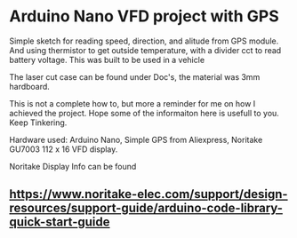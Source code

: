# Arduino Nano VFD project with GPS
Simple sketch for reading speed, direction, and alitude from GPS module. And using thermistor to get outside temperature, with a divider cct to read battery voltage.
This was built to be used in a vehicle

The laser cut case can be found under Doc's, the material was 3mm hardboard.


This is not a complete how to, but more a reminder for me on how I achieved the project.
Hope some of the informaiton here is usefull to you.
Keep Tinkering.

Hardware used:
Arduino Nano,
Simple GPS from Aliexpress,
Noritake GU7003 112 x 16 VFD display.

Noritake Display Info can be found 
## https://www.noritake-elec.com/support/design-resources/support-guide/arduino-code-library-quick-start-guide


 
